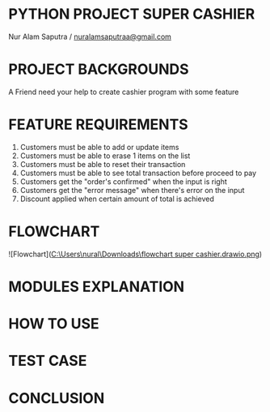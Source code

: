 # PYTHON PROJECT SUPER CASHIER
Nur Alam Saputra / nuralamsaputraa@gmail.com

# PROJECT BACKGROUNDS
A Friend need your help to create cashier program with some feature

# FEATURE REQUIREMENTS
1. Customers must be able to add or update items
2. Customers must be able to erase 1 items on the list
3. Customers must be able to reset their transaction
4. Customers must be able to see total transaction before proceed to pay
5. Customers get the "order's confirmed" when the input is right
6. Customers get the "error message" when there's error on the input
7. Discount applied when certain amount of total is achieved

# FLOWCHART
![Flowchart]([C:\Users\nural\Downloads\flowchart super cashier.drawio.pn](https://viewer.diagrams.net/?tags=%7B%7D&highlight=0000ff&edit=_blank&layers=1&nav=1&title=flowchart%20super%20cashier.drawio#R7ZxZc6M4EIB%2FjR%2Fj4sZ%2BjHPMsbO72XEy2ezLlgwKZizAC3Jsz69fYRCHZBtMuJK4amoGNUIY9ddNdyPNQL5yNp98sJz%2F7pkQDSTB3Azk64EkjWWN%2FB0KtpFAGSuRwPJtMxKJqWBq%2F4KxUIilK9uEQa4j9jyE7WVeaHiuCw2ckwHf99b5bs8eyt91CSzICaYGQLz00TbxPJKOJD2Vf4a2Nad3FrVxdMYBtHP8JMEcmN46I5JvBvKV73k4OnI2VxCFc0fn5fHL9hF9W2ifvv4V%2FAceJr%2Fd%2F%2FHjIhrs9pRLkkfwoYsrDz17XP18XFvfdWONZk7wdTubfbuQRtHYLwCt4gn74i5XmIi%2BYOjED463dDbJHCzDQ%2FJbAEIQeZYPnIE8mWMHEbFIDgPse4tkrsksTZbQtx2Ioc9eeJeemKznNobTJTDC4dcERSLzvZVrQjMeGPhGjJcYjhpEx8JQkkkLgRlEE2AsrN1FVx7ywtu5nks6TZ5thKhoIMm3lzfqlZ781swZ4XY0GV2HV3guzshFRdaU8K4lVRGr7AX6GG4yIMaq%2BQQ98tz%2BlnSJz%2BoxZLGVSULcXqfMilQ2z%2FCqxTIQm4mVjJyiQA5iGk4gQxY4MqYY%2BJhHgtN3FoaYF2djhd5l%2BIy8tTEnwwyDcLB%2FxQOaf2fqlDvXpsxpcyBpwAnn2p0F4T%2BTFdiZPTkn3PvADcAisDlt501yn%2Boy2n%2FrWtTyWhTFPWqU2lSjwrvrKUQwALyizmZZbJZjtWu7VFROoX8use25denThIYdhON9CIXKglpOoYmwfo3y782rOTQWxN0icvPJzCdHVnh0DrA6JEUZdW360pgD5doOFqHpkwGFr%2FYCnJ1AFdVqeknVNugERE639x4GiHcChyOtsydoBxe1c0%2BgaGVpuYPODGyJXvfEB2dcGkoC1BwuI2VPiCG2iYvKvzg4GqBrXobFM9IyEAgC28ijkOpPIC0yY%2F72753KVNp8yp673uRaW9ra2DhzGWk9xeOHx%2BlFYSN7TYaunew4IhwKlyNJEC8ZFEz4DFY7czkNhMBb%2BQY8Mt00dyeJkQXxsY5xjg3NXEWSBytDjroHHCrzIQLYfsnXMffRFN%2FhzrNdnHKbVGBpssPwGD14fFG2bsiOw2TBCjNONC%2FcODu0k4euTrvGx9Ovpb0KtRUtpN9kyyXJplXinpCtyAfe4KeinSQBdCC5Zbb5MPENsb1rvSlXTjkuBJ6%2B4%2FsCvMJwWtWXK2NmoLadudQU8GIG9xT%2B8iFIagQ5E0gt4i06eIpxceii9Yt3lcno2US9LO%2BqwPCutsz7vs8uNYXqp3Fal528E9775d9FtozNYlqadybmV9kk9ADvBECwzXRbhh2C8j9YGqmM%2BUQj1mtMyvnl0Utj0ntlTApbDpaqGpPEGJPejjEpUhvGxH94rMmYTkk9%2Bm0AQr%2B4ZpJVjU1Wy3Itslyz6XPTQRFf7u4AvY%2BT9dKPUcVlnnG%2FgGeSVY1NVks78qL0uWHgqX%2FvGPijgcs7KmtSjIurPP3KelWmrKlVLWuqRW%2BKpnk%2FlzXbdfBaWeD7Vcdn%2FbJWtawpsp%2B6Wi5r6qeVNWfIMxY7bICPWSHpd2uj9JM96ZJpn98IjaayVUJ%2BUavHGiSm6KmwtZvSRX6xYKCGrUHmU8uHpQkwHBzYVJKB2gTBPGF6t%2FAkeF9r1div8snX9aLVR2xJsL6tAXw69hksV8FZW7y25LIbOZrTls5p6zsMYGj%2Bh5cSfmSVKWV3UjWmMr1M3Zq8cKZxM4CWQyblJhVNiqJlY%2BW%2FJFplPxjRTZkjGk9k2pUq4DREEN9RtZva1VtbCyOzxeOqVUGF%2BVQqsWXzmqrd7H2Yanfx75Jz21xfXR3%2FefvizO9%2B%2FLDuVv88PD3ByYWhXZSI50OIS%2FjLZrxfsl0azOjvEY57Rba2IOpDfh1r0isLqkT31NS%2FkJXfzdb4NB9V96unufQOweYmVeHZJbcif4Sfux0lwtE9CEKyK9SKnKwgCcJQoDb45mKK49wVBxWd7fSkr4eMGkO2qutR%2FdB6pDt49y3eb1evfG109Bq1yme1pjt6OtOqxmdlnEbaWefVdJB97P1ZXF6LO3YdO1NvIEhD5jVcNlqWmWLdRRpP1RUvJ1uah20sBykRip0GcJcgds3XhkKRh%2BQVvLFfOPYM1fSqjQZ3nb0jF0fR6RrBGlwcu8azIQcn6mrNHm6vAk9biR3D1PjK0V7XxHq2HkhkljXoVRd2JqWtQwNVdqWkmf5%2FcFH39D%2FVk2%2F%2BBw%3D%3D)g)

# MODULES EXPLANATION
# HOW TO USE 
# TEST CASE
# CONCLUSION
